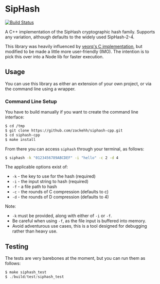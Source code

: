 # SipHash

[![Build Status](https://travis-ci.org/zackehh/siphash-cpp.svg?branch=master)](https://travis-ci.org/zackehh/siphash-cpp)

A C++ implementation of the SipHash cryptographic hash family. Supports any variation, although defaults to the widely used SipHash-2-4.

This library was heavily influenced by [veorq's C implementation](https://github.com/veorq/siphash), but modified to be made a little more user-friendly (IMO). The intention is to pick this over into a Node lib for faster execution.

## Usage

You can use this library as either an extension of your own project, or via the command line using a wrapper.

### Command Line Setup

You have to build manually if you want to create the command line interface:

```bash
$ cd /tmp
$ git clone https://github.com/zackehh/siphash-cpp.git
$ cd siphash-cpp
$ make install
```

From there you can access `siphash` through your terminal, as follows:

```bash
$ siphash -k "0123456789ABCDEF" -i "hello" -c 2 -d 4
```

The applicable options exist of:

- `-k` - the key to use for the hash (required)
- `-i` - the input string to hash    (required)
- `-f` - a file path to hash
- `-c` - the rounds of C compression (defaults to c)
- `-d` - the rounds of D compression (defaults to 4)

Note:

- `-k` must be provided, along with either of `-i` or `-f`.
- Be careful when using `-f`, as the file input is buffered into memory.
- Avoid adventurous use cases, this is a tool designed for debugging rather than heavy use.

## Testing

The tests are very barebones at the moment, but you can run them as follows:

```c
$ make siphash_test
$ ./build/test/siphash_test
```